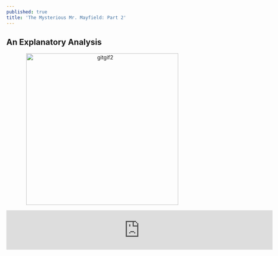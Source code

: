 ```yaml
---
published: true
title: 'The Mysterious Mr. Mayfield: Part 2'
---
```

## An Explanatory Analysis


<p align="center">
  <img src="https://raw.githubusercontent.com/ClayGirdner/Baker/master/Gifs/2018w6_sack_wide.gif" alt="gitgif2" height="400">
</p>

<iframe width="700" height="104" frameborder="0" scrolling="no" src="https://onedrive.live.com/embed?resid=4CBFF3B0FFFCBBC6%21535&authkey=%21AJFM1l9c-Y8iv3k&em=2&wdAllowInteractivity=False&Item='Display'!A1%3AJ3&wdHideGridlines=True&wdInConfigurator=False"></iframe>